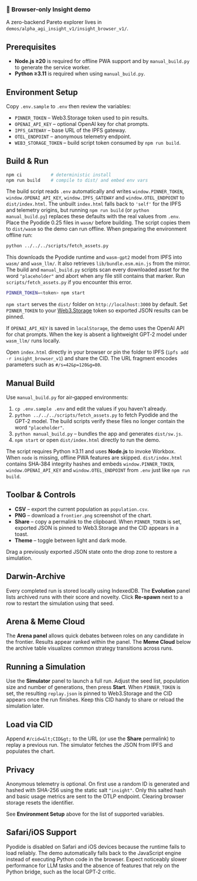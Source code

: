 ### 🔬 Browser-only Insight demo
A zero-backend Pareto explorer lives in
`demos/alpha_agi_insight_v1/insight_browser_v1/`.

## Prerequisites
- **Node.js ≥20** is required for offline PWA support and by `manual_build.py`
  to generate the service worker.
- **Python ≥3.11** is required when using `manual_build.py`.

## Environment Setup
Copy `.env.sample` to `.env` then review the variables:

- `PINNER_TOKEN` – Web3.Storage token used to pin results.
- `OPENAI_API_KEY` – optional OpenAI key for chat prompts.
- `IPFS_GATEWAY` – base URL of the IPFS gateway.
- `OTEL_ENDPOINT` – anonymous telemetry endpoint.
- `WEB3_STORAGE_TOKEN` – build script token consumed by `npm run build`.

## Build & Run
```bash
npm ci           # deterministic install
npm run build    # compile to dist/ and embed env vars
```
The build script reads `.env` automatically and writes
`window.PINNER_TOKEN`, `window.OPENAI_API_KEY`, `window.IPFS_GATEWAY` and
`window.OTEL_ENDPOINT` to `dist/index.html`.
The unbuilt `index.html` falls back to `'self'` for the IPFS and telemetry
origins, but running `npm run build` (or `python manual_build.py`) replaces
these defaults with the real values from `.env`.
Place the Pyodide 0.25 files in `wasm/` before building. The script copies them
to `dist/wasm` so the demo can run offline. When preparing the environment
offline run:

```bash
python ../../../scripts/fetch_assets.py
```

This downloads the Pyodide runtime and `wasm-gpt2` model from IPFS into
`wasm/` and `wasm_llm/`.
It also retrieves `lib/bundle.esm.min.js` from the mirror. The build and
`manual_build.py` scripts scan every downloaded asset for the word
`"placeholder"` and abort when any file still contains that marker.
Run `scripts/fetch_assets.py` if you encounter this error.
```bash
PINNER_TOKEN=<token> npm start
```
`npm start` serves the `dist/` folder on `http://localhost:3000` by default.
Set `PINNER_TOKEN` to your [Web3.Storage](https://web3.storage/) token so
exported JSON results can be pinned.

If `OPENAI_API_KEY` is saved in `localStorage`, the demo uses the OpenAI API for
chat prompts. When the key is absent a lightweight GPT‑2 model under
`wasm_llm/` runs locally.

Open `index.html` directly in your browser or pin the folder to IPFS
(`ipfs add -r insight_browser_v1`) and share the CID.
The URL fragment encodes parameters such as `#/s=42&p=120&g=80`.

## Manual Build
Use `manual_build.py` for air‑gapped environments:

1. `cp .env.sample .env` and edit the values if you haven't already.
2. `python ../../../scripts/fetch_assets.py` to fetch Pyodide and the GPT‑2 model.
   The build scripts verify these files no longer contain the word `"placeholder"`.
3. `python manual_build.py` – bundles the app and generates `dist/sw.js`.
4. `npm start` or open `dist/index.html` directly to run the demo.

The script requires Python ≥3.11 and uses **Node.js** to invoke Workbox. When
`node` is missing, offline PWA features are skipped. `dist/index.html` contains
SHA‑384 integrity hashes and embeds `window.PINNER_TOKEN`, `window.OPENAI_API_KEY`
and `window.OTEL_ENDPOINT` from `.env` just like `npm run build`.

## Toolbar & Controls
- **CSV** – export the current population as `population.csv`.
- **PNG** – download a `frontier.png` screenshot of the chart.
- **Share** – copy a permalink to the clipboard. When `PINNER_TOKEN` is set,
  exported JSON is pinned to Web3.Storage and the CID appears in a toast.
- **Theme** – toggle between light and dark mode.

Drag a previously exported JSON state onto the drop zone to restore a
simulation.

## Darwin-Archive
Every completed run is stored locally using IndexedDB. The **Evolution** panel
lists archived runs with their score and novelty. Click **Re-spawn** next to a
row to restart the simulation using that seed.

## Arena & Meme Cloud
The **Arena panel** allows quick debates between roles on any candidate in the
frontier. Results appear ranked within the panel. The **Meme Cloud** below the
archive table visualizes common strategy transitions across runs.

## Running a Simulation
Use the **Simulator** panel to launch a full run. Adjust the seed list, population
size and number of generations, then press **Start**. When `PINNER_TOKEN` is set,
the resulting `replay.json` is pinned to Web3.Storage and the CID appears once
the run finishes. Keep this CID handy to share or reload the simulation later.

## Load via CID
Append `#/cid=&lt;CID&gt;` to the URL (or use the **Share** permalink) to replay a
previous run. The simulator fetches the JSON from IPFS and populates the chart.

## Privacy
Anonymous telemetry is optional. On first use a random ID is generated and
hashed with SHA-256 using the static salt `"insight"`. Only this salted hash and
basic usage metrics are sent to the OTLP endpoint. Clearing browser storage
resets the identifier.

See **Environment Setup** above for the list of supported variables.

## Safari/iOS Support
Pyodide is disabled on Safari and iOS devices because the runtime fails to load
reliably. The demo automatically falls back to the JavaScript engine instead of
executing Python code in the browser. Expect noticeably slower performance for
LLM tasks and the absence of features that rely on the Python bridge, such as
the local GPT‑2 critic.
